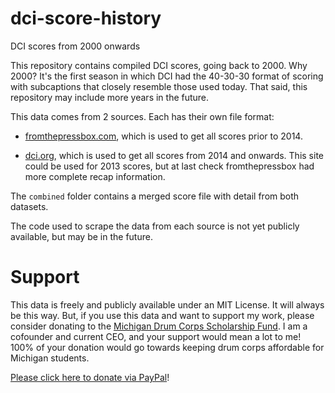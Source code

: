 # dci-score-history

DCI scores from 2000 onwards

This repository contains compiled DCI scores, going back to 2000. Why 2000? It's the first season in which DCI had the 40-30-30 format of scoring with subcaptions that closely resemble those used today. That said, this repository may include more years in the future.

This data comes from 2 sources. Each has their own file format:

- [fromthepressbox.com](https://fromthepressbox.com/dca-dcihistory), which is used to get all scores prior to 2014. 

- [dci.org](https://dci.org/scores), which is used to get all scores from 2014 and onwards. This site could be used for 2013 scores, but at last check fromthepressbox had more complete recap information. 

The `combined` folder contains a merged score file with detail from both datasets. 

The code used to scrape the data from each source is not yet publicly available, but may be in the future. 

# Support

This data is freely and publicly available under an MIT License. It will always be this way. But, if you use this data and want to support my work, please consider donating to the [Michigan Drum Corps Scholarship Fund](https://midrumcorpsfund.org). I am a cofounder and current CEO, and your support would mean a lot to me! 100% of your donation would go towards keeping drum corps affordable for Michigan students.

[Please click here to donate via PayPal](https://www.paypal.com/donate/?hosted_button_id=CMMVPS28BGS5A)!
